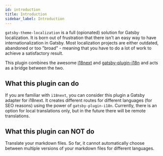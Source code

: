 ```yaml
---
id: introduction
title: Introduction
sidebar_label: Introduction
---
```


`gatsby-theme-localization` is a full (opionated) solution for Gatsby localization. It is born out of frustration that there isn't an easy way to have internationalization in Gatsby. Most localization projects are either outdated, abandoned or too "broad" - meaning that you have to do a lot of work to achieve a satisfactory result.

This plugin combines the awesome [i18next](https://i18next.com) and [gatsby-plugin-i18n](https://www.gatsbyjs.org/packages/gatsby-plugin-i18n/) and acts as a bridge between the two.

## What this plugin can do

If you are familiar with `i18next`, you can consider this plugin a Gatsby adapter for i18next.
It creates different routes for different languages (for SEO reasons) using the power of `gatsby-plugin-i18n`.
Currently, there is an option for local translations only, but in the future there will be remote translations.

## What this plugin can NOT do

Translate your markdown files. So far, it cannot automatically choose between multiple versions of your markdown files for different languages.
